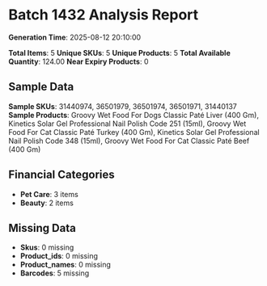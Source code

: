 # Batch 1432 Analysis Report

**Generation Time**: 2025-08-12 20:10:00

**Total Items**: 5
**Unique SKUs**: 5
**Unique Products**: 5
**Total Available Quantity**: 124.00
**Near Expiry Products**: 0

## Sample Data
**Sample SKUs**: 31440974, 36501979, 36501974, 36501971, 31440137
**Sample Products**: Groovy Wet Food For Dogs Classic Paté Liver (400 Gm), Kinetics Solar Gel Professional Nail Polish Code 251 (15ml), Groovy Wet Food For Cat Classic Paté Turkey (400 Gm), Kinetics Solar Gel Professional Nail Polish Code 348 (15ml), Groovy Wet Food For Cat Classic Paté Beef (400 Gm)

## Financial Categories
- **Pet Care**: 3 items
- **Beauty**: 2 items

## Missing Data
- **Skus**: 0 missing
- **Product_ids**: 0 missing
- **Product_names**: 0 missing
- **Barcodes**: 5 missing
